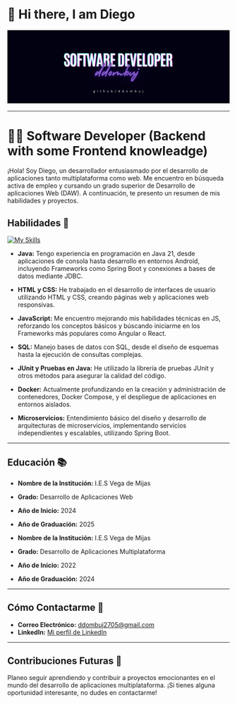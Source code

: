 <h1>👋 Hi there, I am Diego</h1>
<img src="BannerDiego"></img>

---

# 👩‍💻 Software Developer (Backend with some Frontend knowleadge)

¡Hola! Soy Diego, un desarrollador entusiasmado por el desarrollo de aplicaciones tanto multiplataforma como web. Me encuentro en búsqueda activa de empleo y cursando un grado superior de Desarrollo de aplicaciones Web (DAW).
A continuación, te presento un resumen de mis habilidades y proyectos.

## Habilidades 🚀
[![My Skills](https://skillicons.dev/icons?i=java,html,css,mysql)](https://skillicons.dev)

- **Java:** Tengo experiencia en programación en Java 21, desde aplicaciones de consola hasta desarrollo en entornos Android, incluyendo Frameworks como Spring Boot y conexiones a bases de datos mediante JDBC.

- **HTML y CSS:** He trabajado en el desarrollo de interfaces de usuario utilizando HTML y CSS, creando páginas web y aplicaciones web responsivas.

- **JavaScript:** Me encuentro mejorando mis habilidades técnicas en JS, reforzando los conceptos básicos y búscando iniciarme en los Frameworks más populares como Angular o React.

- **SQL:** Manejo bases de datos con SQL, desde el diseño de esquemas hasta la ejecución de consultas complejas.
  
- **JUnit y Pruebas en Java:** He utilizado la librería de pruebas JUnit y otros métodos para asegurar la calidad del código.

- **Docker:** Actualmente profundizando en la creación y administración de contenedores, Docker Compose, y el despliegue de aplicaciones en entornos aislados.

- **Microservicios:** Entendimiento básico del diseño y desarrollo de arquitecturas de microservicios, implementando servicios independientes y escalables, utilizando Spring Boot.
  
---

## Educación 📚

- **Nombre de la Institución:** I.E.S Vega de Mijas
- **Grado:** Desarrollo de Aplicaciones Web
- **Año de Inicio:** 2024
- **Año de Graduación:** 2025

- **Nombre de la Institución:** I.E.S Vega de Mijas
- **Grado:** Desarrollo de Aplicaciones Multiplataforma
- **Año de Inicio:** 2022
- **Año de Graduación:** 2024

---

## Cómo Contactarme 📧

- **Correo Electrónico:** ddombuj2705@gmail.com
- **LinkedIn:** [Mi perfil de LinkedIn](https://es.linkedin.com/in/diego-dominguez-170843272?trk=people-guest_people_search-card)

---

## Contribuciones Futuras 🚧

Planeo seguir aprendiendo y contribuir a proyectos emocionantes en el mundo del desarrollo de aplicaciones multiplataforma. ¡Si tienes alguna oportunidad interesante, no dudes en contactarme!


